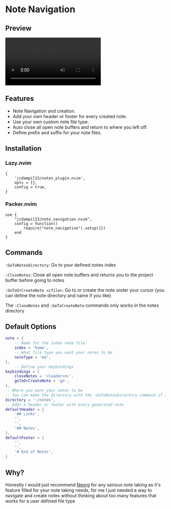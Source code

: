 # Note Navigation

## Preview

![preview.mov](https://github.com/jcdampil23/note_navigation.nvim/blob/main/preview.mov)
## Features
- Note Navigation and creation.
- Add your own header or footer for every created note.
- Use your own custom note file type.
- Auto close all open note buffers and return to where you left off.
- Define prefix and suffix for your note files.

## Installation

### Lazy.nvim
```
{
    'jcdampil23/notes_plugin.nvim',
    opts = {},
    config = true,
}
```

### Packer.nvim
```
use {
    "jcdampil23/note_navigation.nvim",
    config = function() 
        require("note_navigation").setup({}) 
    end
}
```

## Commands
`:GoToNotesDirectory`: Go to your defined notes index

`:CloseNotes`: Close all open note buffers and returns you to the project buffer before going to notes

`:GoToOrCreateNote <cfile>`: Go to or create the note under your cursor (you can define the note directory and name if you like)

The `:CloseNotes` and `:GoToCreateNote` commands only works in the notes directory

## Default Options

```lua
note = {
    -- Name for the index note file
    index = 'home',
    -- What file type you want your notes to be
    noteType = 'md',
},
    -- Define your keybindings
keybindings = {
    closeNotes = '<leader>nc',
    goToOrCreateNote = 'gn',
},
-- Where you want your notes to be
-- You can make the directory with the :GoToNotesDirectory command if it doesn't exist yet
directory = '~/notes',
-- Adds a header or footer with every generated note
defaultHeader = {
    '## Links',
    '',
    '',
    '## Notes',
},
defaultFooter = {
    '',
    '',
    '# End of Notes',
}
```

## Why?

Honestly I would just recommend [Neorg](https://github.com/nvim-neorg/neorg) for any serious note taking as it's feature filled for your note taking needs, for me I just needed a way to navigate and create notes without thinking about too many features that works for a user defined file type
